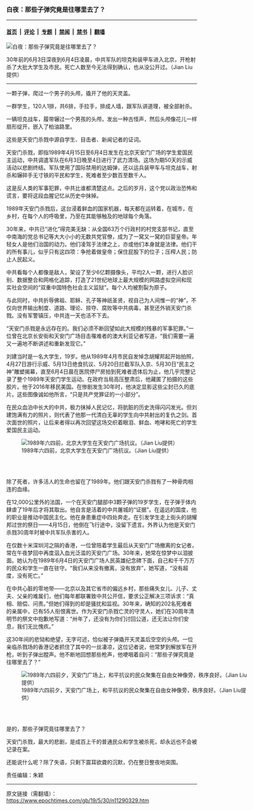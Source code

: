 ### 白夜：那些子弹究竟是往哪里去了？

---

#### [首页](../../../..?n11290329) &nbsp;|&nbsp; [评论](../../../../../epoch-comment?n11290329) &nbsp;|&nbsp; [专题](../../../../../epoch-special?n11290329) &nbsp;|&nbsp; [禁闻](../../../../../epoch-news?n11290329) &nbsp;|&nbsp; [禁书](../../../../../books?n11290329) &nbsp;|&nbsp; [翻墙](https://github.com/gfw-breaker/nogfw/blob/master/README.md?n11290329)


<div><img alt="白夜：那些子弹究竟是往哪里去了？" class="attachment-djy_600_400 size-djy_600_400 wp-post-image" src="https://i.epochtimes.com/assets/uploads/2019/05/A-05-35-logo-1-600x400.jpg"/>
<div class="caption">
 <p>
  30年前的6月3日深夜到6月4日凌晨，中共军队的坦克和装甲车进入北京，开枪射杀了大批大学生及市民。死亡人数至今无法得到确认，也从没公开过。（Jian Liu提供）
 </p>
</div></div><hr/><div class="post_content" id="artbody" itemprop="articleBody">
 <!-- article content begin -->
 <p>
  一颗子弹，爬过一个男子的头颅，撬开了他的天灵盖。
 </p>
 <p>
  一群学生，120人1排，共6排，手拉手，排成人墙，跟军队讲道理，被全部射杀。
 </p>
 <p>
  一辆坦克战车，履带辗过一个男孩的头颅，发出一种古怪声，然后头颅像花儿一样扇形绽开，嵌入了柏油路里。
 </p>
 <p>
  这些是天安门杀戮中源自学生、目击者、新闻记者的证词。
 </p>
 <p>
  天安门杀戮，即指1989年4月15日至6月4日发生在北京天安门广场的学生爱国民主运动，中共调遣军队在6月3日晚至4日进行了武力清场。这场为期50天的示威活动以悲剧终结。军队使用了国际禁用的达姆弹，还以运兵装甲车与坦克战车，射杀和辗碎手无寸铁的平民和学生，死难者至少数百至数千人。
 </p>
 <p>
  这是反人类的军事犯罪，中共比谁都清楚这点。之后的岁月，这个党以政治恐怖和谎言，要将这段血腥记忆从历史中抹掉。
 </p>
 <p>
  1989年天安门杀戮后，这台浸着鲜血的国家机器，每天都在运转着，在城市，在乡村，在每个人的呼吸里，乃至在其能够触及的地球每个角落。
 </p>
 <p>
  30年来，中共已“进化”得完美无缺：从全国63万个行政村的村党支部书记，直至中南海的党总书记等大大小小的无数共党官僚，成为了一窝又一窝的巨婴皇帝。年轻女人是他们治国的动力。他们凌驾于法律之上，亦或他们本身就是法律。他们干的所有事儿，似乎只有这四项：争抢着做皇帝；保住屁股下的位子；压榨人民；防止人民起义。
 </p>
 <p>
  中共看每个人都像是敌人，架设了至少6亿颗摄像头，平均2人一颗，进行人脸识别、数据整合和网格化追踪，打造了21世纪地球上最大规模的网路虚拟空间和现实社会空间的“双重中国特色社会主义监狱”。每个人均被割裂为原子。
 </p>
 <p>
  与此同时，中共折辱佛祖、耶稣、孔子等神祇圣贤，视自己为人间惟一的“神”，不仅向世界输出制度、道路、理论、掠夺、腐败等中共病毒，甚至还外销天安门杀戮。没有军警镇压，中共连一天也活不下去。
 </p>
 <p>
  “天安门杀戮是永远存在的。我们必须不断回望如此大规模的残暴的军事犯罪。”一位曾在北京长安街和天安门广场目击罹难者的澳大利亚记者写道，“我们需要一遍又一遍地不断讲述和重新发现它。”
 </p>
 <p>
  刘建当时是一名大学生，19岁。他从1989年4月市民自发悼念胡耀邦起开始拍照，4月27日游行示威、5月13日绝食抗议、5月20日拦截军队入京、5月30日“民主之神”雕塑揭幕，直至6月4日晨在医院停尸房拍到死难者遗体后为止，他几乎完整记录了整个1989年天安门学生运动。在政府当局高压整肃后，他藏匿了拍摄的这些胶片。他于2016年移民美国。在惨剧发生30年时，他决定显影这些尘封已久的底片。这些图像诚如他所言，“只是共产党罪证的一小部分”。
 </p>
 <p>
  在民众血泊中长大的中共，极力抹掉人民记忆，将肮脏的历史洗得闪闪发光。但刘建饱满有力的照片，则代表了他那一代清白无辜的学生向中共射出的复仇之剑。首次面世的照片，让后来者得以再次回望这场交织着眼泪、鲜血、咆哮和死亡的学生爱国民主运动。
 </p>
 <figure aria-describedby="caption-attachment-11290349" class="wp-caption aligncenter" id="attachment_11290349" style="width: 600px">
  <ok href="https://i.epochtimes.com/assets/uploads/2019/05/A-01-04-logo-1.jpg" target="_blank">
   <img alt="1989年六四前，北京大学生在天安门广场抗议。（Jian Liu提供）" class="size-large wp-image-11290349" src="https://i.epochtimes.com/assets/uploads/2019/05/A-01-04-logo-1-600x363.jpg"/>
  </ok>
  <br/><figcaption class="wp-caption-text" id="caption-attachment-11290349">
   1989年六四前，北京大学生在天安门广场抗议。（Jian Liu提供）
  </figcaption><br/>
 </figure><br/>
 <p>
  除了死者，许多活人的生命也留在了1989年。他们跟天安门杀戮有了一种骨肉相连的血缘。
 </p>
 <p>
  在12,000公里外的法国，一个在天安门腿部中3颗子弹的19岁学生，在子弹于体内肆虐了19年后才将其取出。他自言是活着的中共屠城的“证据”。在遥远的国度，他的职业是推动中国民主化。他在身患重症中四处奔走。在引发学生走上街头的胡耀邦过世的祭日——4月15日，他倒在飞行途中，没留下遗言。外界认为他是天安门杀戮30周年时被中共军队杀害的人。
 </p>
 <p>
  在仅数十米深圳河之隔的香港，一位曾陪着学生最后从天安门广场撤离的女记者，常在午夜梦回中再度泅入血光泛滥的天安门广场。30年来，她常在惊梦中以泪披面。她认为在1989年6月4日的天安门广场人民英雄纪念碑下面，自己和千千万万的民众和学生一直在驻守。“我们从来没有撤离，没有放弃”，她写道，“没有超度，没有死亡。”
 </p>
 <p>
  在中共心脏的零地带——北京以及其它省市的偏远乡村，那些痛失女儿、儿子、丈夫、父亲的难属们，他们每年都联署致中共公开信，要求公正解决三项诉求：“真相、赔偿、问责。”但她们得到的却是骚扰和监视。30年来，确知的202名死难者的亲属中，已有55人衔恨离世。作为天安门杀戮亡灵的守灵人，她们在30周年清明节的祭文中抱歉地写道：“卅年了，还没有为你们讨回公道，还无法让你们安息，我们无比愧疚。”
 </p>
 <p>
  这30年间的悲恸和绝望，无字可述，恰似被子弹撬开天灵盖后空空的头颅。一位亲临杀戮场的香港记者抓住了其中的一丝凄凉，这位记者说，他常梦到解放军在开枪，听到子弹出膛声。他不断地回想那些枪声，他哽咽着自问：“那些子弹究竟是往哪里去了？”
 </p>
 <figure aria-describedby="caption-attachment-11290374" class="wp-caption aligncenter" id="attachment_11290374" style="width: 600px">
  <ok href="https://i.epochtimes.com/assets/uploads/2019/05/A-05-02-logo-1.jpg" target="_blank">
   <img alt="1989年六四前夕，天安门广场上，和平抗议的民众聚集在自由女神像旁，秩序良好。（Jian Liu提供）" class="wp-image-11290374 size-large" src="https://i.epochtimes.com/assets/uploads/2019/05/A-05-02-logo-1-600x412.jpg"/>
  </ok>
  <br/><figcaption class="wp-caption-text" id="caption-attachment-11290374">
   1989年六四前夕，天安门广场上，和平抗议的民众聚集在自由女神像旁，秩序良好。（Jian Liu提供）
  </figcaption><br/>
 </figure><br/>
 <p>
  是的，那些子弹究竟往哪里去了？
 </p>
 <p>
  天安门杀戮，最大的悲剧，是成百上千的普通民众和学生被杀死，却永远也不会被记录在案。
 </p>
 <p>
  还能说什么呢？除了失语，只剩下震耳欲聋的沉默，仍在整日整夜地突围。
 </p>
 <p>
  责任编辑：朱颖
 </p>
 <!-- article content end -->
 <div id="below_article_ad">
 </div>
</div>


---

原文链接（需翻墙）：https://www.epochtimes.com/gb/19/5/30/n11290329.htm